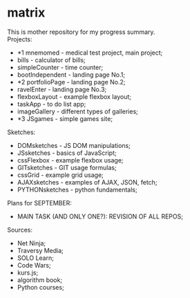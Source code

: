 # matrix
  
  
This is mother repository for my progress summary.  
Projects:  
- *1 mnemomed - medical test project, main project;  
- bills - calculator of bills;  
- simpleCounter - time counter;  
- bootIndependent - landing page No.1;  
- *2 portfolioPage - landing page No.2;  
- ravelEnter - landing page No.3;  
- flexboxLayout - example flexbox layout;  
- taskApp - to do list app;  
- imageGallery - different types of galleries;  
- *3 JSgames - simple games site;  
    
Sketches:  
- DOMsketches - JS DOM manipulations;  
- JSsketches - basics of JavaScript;   
- cssFlexbox - example flexbox usage;  
- GITsketches - GIT usage formulas;  
- cssGrid - example grid usage;  
- AJAXsketches - examples of AJAX, JSON, fetch;  
- PYTHONsketches - python fundamentals;  
    
Plans for SEPTEMBER: 
- MAIN TASK (AND ONLY ONE?): REVISION OF ALL REPOS;  

<!-- - STRATEGIC GOAL: BACK END - NODE.JS FOR MNEMOMED USSAGE;   
- REACT/VUE;  
- GET/POST METHODS;   
- Mnemomed upradges, Mnemomed - main project, mnemomed backend;  
- One more Landing Page - personal portfolio;  
- Form validation - portfolioPage;  
- Exploring DOM and AJAX more;  
- jQuery repo upradges;  
- explore materialize css;  
- algorithms in python and js;  
- JS exercises;  
- MAKING STRICT PLANS;  
- Python simple apps;  
- MIN 2x POMODORO PER DAY;   -->
    
Sources:  
- Net Ninja;  
- Traversy Media;  
- SOLO Learn;  
- Code Wars;  
- kurs.js;  
- algorithm book;  
- Python courses;  
